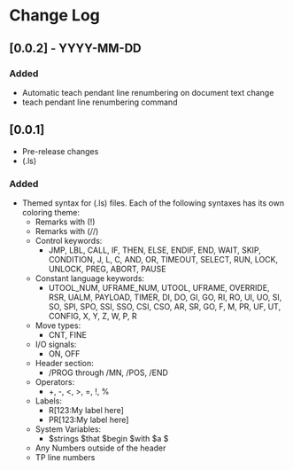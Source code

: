 # Change Log

## [0.0.2] - YYYY-MM-DD
### Added
- Automatic teach pendant line renumbering on document text change
- teach pendant line renumbering command


## [0.0.1]

- Pre-release changes
- (.ls)

### Added
- Themed syntax for (.ls) files. Each of the following syntaxes has its own coloring theme:
  - Remarks with (!)
  - Remarks with (//)
  - Control keywords:
    - JMP, LBL, CALL, IF, THEN, ELSE, ENDIF, END, WAIT, SKIP, CONDITION, J, L, C, AND, OR, TIMEOUT, SELECT, RUN, LOCK, UNLOCK, PREG, ABORT, PAUSE
  - Constant language keywords:
    - UTOOL_NUM, UFRAME_NUM, UTOOL, UFRAME, OVERRIDE, RSR, UALM, PAYLOAD, TIMER, DI, DO, GI, GO, RI, RO, UI, UO, SI, SO, SPI, SPO, SSI, SSO, CSI, CSO, AR, SR, GO, F, M, PR, UF, UT, CONFIG, X, Y, Z, W, P, R
  - Move types:
    - CNT, FINE
  - I/O signals:
    - ON, OFF
  - Header section:
    - /PROG through /MN, /POS, /END
  - Operators:
    - +, -, <, >, =, !, %
  - Labels:
    - R[123:My label here]
    - PR[123:My label here]
  - System Variables:
    - $strings $that $begin $with $a $
  - Any Numbers outside of the header
  - TP line numbers